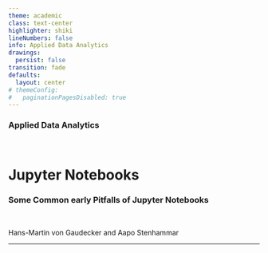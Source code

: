 ```yaml
---
theme: academic
class: text-center
highlighter: shiki
lineNumbers: false
info: Applied Data Analytics
drawings:
  persist: false
transition: fade
defaults:
  layout: center
# themeConfig:
#   paginationPagesDisabled: true
---
```


### Applied Data Analytics

<br/>

# Jupyter Notebooks

### Some Common early Pitfalls of Jupyter Notebooks

<br/>


Hans-Martin von Gaudecker and Aapo Stenhammar

---
